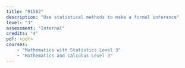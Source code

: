```yaml
---
title: "91582"
description: "Use statistical methods to make a formal inference"
level: "3"
assessment: "Internal"
credits: "4"
pdf: <pdf>
courses:
    - "Mathematics with Statistics Level 3"
    - "Mathematics and Calculus Level 3"
---
```

